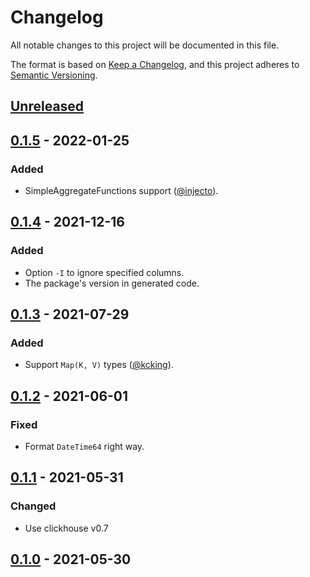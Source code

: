 # Changelog
All notable changes to this project will be documented in this file.

The format is based on [Keep a Changelog](https://keepachangelog.com/en/1.0.0/),
and this project adheres to [Semantic Versioning](https://semver.org/spec/v2.0.0.html).

## [Unreleased]

## [0.1.5] - 2022-01-25
### Added
- SimpleAggregateFunctions support ([@injecto](https://github.com/injecto)).

## [0.1.4] - 2021-12-16
### Added
- Option `-I` to ignore specified columns.
- The package's version in generated code.

## [0.1.3] - 2021-07-29
### Added
- Support `Map(K, V)` types ([@kcking](https://github.com/kcking)).

## [0.1.2] - 2021-06-01
### Fixed
- Format `DateTime64` right way.

## [0.1.1] - 2021-05-31
### Changed
- Use clickhouse v0.7

## [0.1.0] - 2021-05-30

[unreleased]: https://github.com/loyd/clickhouse.rs/compare/v0.1.5...HEAD
[0.1.5]: https://github.com/loyd/clickhouse.rs/compare/v0.1.4...v0.1.5
[0.1.4]: https://github.com/loyd/clickhouse.rs/compare/v0.1.3...v0.1.4
[0.1.3]: https://github.com/loyd/clickhouse.rs/compare/v0.1.2...v0.1.3
[0.1.2]: https://github.com/loyd/clickhouse.rs/compare/v0.1.1...v0.1.2
[0.1.1]: https://github.com/loyd/clickhouse.rs/compare/v0.1.0...v0.1.1
[0.1.0]: https://github.com/loyd/clickhouse.rs/releases/tag/v0.1.0
